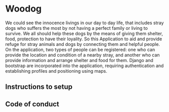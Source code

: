 # Woodog
We could see the innocence livings in our day to day life, that includes stray dogs who suffers the most by not having a perfect family or living to survive. We all should help these dogs by the means of giving them shelter, food, protection to have their loyality. So this Application to aid and provide refuge for stray animals and dogs by connecting them and helpful people.
On the application, two types of people can be registered: one who can provide the location and condition of a nearby stray, and another who can provide information and arrange shelter and food for them.
Django and bootstrap are incorporated into the application, requiring authentication and establishing profiles and positioning using maps.

## Instructions to setup


## Code of conduct
